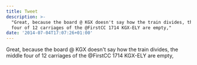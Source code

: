 ```yaml
---
title: Tweet
description: >-
  "Great, because the board @ KGX doesn't say how the train divides, the middle
  four of 12 carriages of the @FirstCC 1714 KGX-ELY are empty,"
date: '2014-07-04T17:07:26+01:00'
---
```

Great, because the board @ KGX doesn't say how the train divides, the middle four of 12 carriages of the @FirstCC 1714 KGX-ELY are empty,
